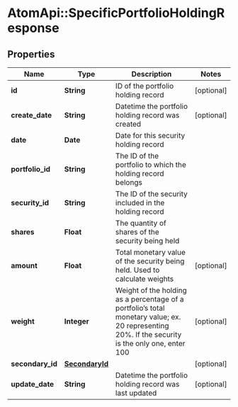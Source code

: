 # AtomApi::SpecificPortfolioHoldingResponse

## Properties
Name | Type | Description | Notes
------------ | ------------- | ------------- | -------------
**id** | **String** | ID of the portfolio holding record | [optional] 
**create_date** | **String** | Datetime the portfolio holding record was created | [optional] 
**date** | **Date** | Date for this security holding record | 
**portfolio_id** | **String** | The ID of the portfolio to which the holding record belongs | 
**security_id** | **String** | The ID of the security included in the holding record | 
**shares** | **Float** | The quantity of shares of the security being held | 
**amount** | **Float** | Total monetary value of the security being held. Used to calculate weights | [optional] 
**weight** | **Integer** | Weight of the holding as a percentage of a portfolio’s total monetary value; ex. 20 representing 20%. If the security is the only one, enter 100 | [optional] 
**secondary_id** | [**SecondaryId**](SecondaryId.md) |  | [optional] 
**update_date** | **String** | Datetime the portfolio holding record was last updated | [optional] 


